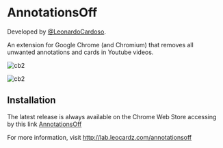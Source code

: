 AnnotationsOff
==========

Developed by <a href='https://github.com/LeonardoCardoso' target='_blank'>@LeonardoCardoso</a>. 

An extension for Google Chrome (and Chromium) that removes all unwanted annotations and cards in Youtube videos.


![cb2](https://dl.dropboxusercontent.com/s/jkxkr6st506zix8/ao1.png)

![cb2](https://dl.dropboxusercontent.com/s/kumqdu8cwpe1dfe/ao2.png)


Installation
------------

The latest release is always available on the Chrome Web Store accessing by this link <a href="https://chrome.google.com/webstore/detail/annotationsoff/gpifenckpeaielkgcbakjanpdppfnapn">AnnotationsOff</a>

For more information, visit http://lab.leocardz.com/annotationsoff